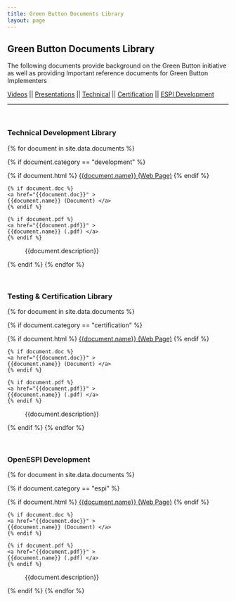 ```yaml
---
title: Green Button Documents Library
layout: page
---
```

<h2>Green Button Documents Library</h2>
<p>The following documents provide background on the Green Button initiative as well as providing Important reference documents for Green Button Implementers</p>
<section>
<a href="video/index.html">Videos</a> || <a href="/Presentations/index.html">Presentations</a> || <a href="#technical">Technical</a> || <a href="#testing">Certification</a> || <a href="#espidev">ESPI Development</a>
<hr />
<a id="technical">&nbsp;</a>
<h3>Technical Development Library</h3>
<dl>
{% for document in site.data.documents %}

  {% if document.category == "development" %}
  <dt>
    {% if document.html %}
    <a href="{{document.html}}" >
    {{document.name}} (Web Page)</a>
    {% endif %}

    {% if document.doc %}
    <a href="{{document.doc}}" >
    {{document.name}} (Document) </a>
    {% endif %}

    {% if document.pdf %}
    <a href="{{document.pdf}}" >
    {{document.name}} (.pdf) </a>
    {% endif %}

  </dt>


  <dd>{{document.description}}</dd>

{% endif %}
{% endfor %}
</dl>

<a id="testing">&nbsp;</a>
<h3>Testing &amp; Certification Library</h3>
<dl>
{% for document in site.data.documents %}

  {% if document.category == "certification" %}
  <dt>
    {% if document.html %}
    <a href="{{document.html}}" >
    {{document.name}} (Web Page)</a>
    {% endif %}

    {% if document.doc %}
    <a href="{{document.doc}}" >
    {{document.name}} (Document) </a>
    {% endif %}

    {% if document.pdf %}
    <a href="{{document.pdf}}" >
    {{document.name}} (.pdf) </a>
    {% endif %}

  </dt>


  <dd>{{document.description}}</dd>

{% endif %}
{% endfor %}
</dl>


<a id="espidev">&nbsp;</a>
<h3>OpenESPI Development</h3>
<dl>
{% for document in site.data.documents %}

  {% if document.category == "espi" %}
  <dt>
    {% if document.html %}
    <a href="{{document.html}}" >
    {{document.name}} (Web Page)</a>
    {% endif %}

    {% if document.doc %}
    <a href="{{document.doc}}" >
    {{document.name}} (Document) </a>
    {% endif %}

    {% if document.pdf %}
    <a href="{{document.pdf}}" >
    {{document.name}} (.pdf) </a>
    {% endif %}

  </dt>


  <dd>{{document.description}}</dd>

{% endif %}
{% endfor %}
</dl>




  